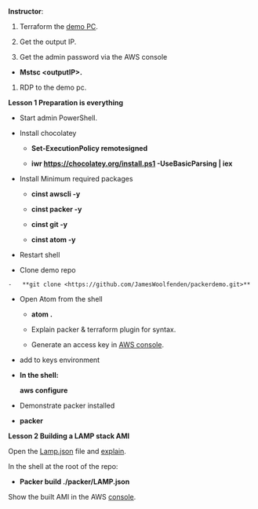 **Instructor**:

1.  Terraform the [demo PC](demo-pc).

2.  Get the output IP.

3.  Get the admin password via the AWS console

-   **Mstsc &lt;outputIP&gt;.**

1.  RDP to the demo pc.

**Lesson 1 Preparation is everything**

-   Start admin PowerShell.

-   Install chocolatey

    -   **Set-ExecutionPolicy remotesigned**

    -   **iwr https://chocolatey.org/install.ps1 -UseBasicParsing | iex**

-   Install Minimum required packages

    -   **cinst awscli -y**

    -   **cinst packer -y**

    -   **cinst git -y**

    -   **cinst atom -y**

-   Restart shell

-   Clone demo repo

<!-- -->

    -   **git clone <https://github.com/JamesWoolfenden/packerdemo.git>**

<!-- -->

-   Open Atom from the shell

    -   **atom .**

    -   Explain packer & terraform plugin for syntax.

    -   Generate an access key in [AWS console](http://console.aws.amazon.com).

<!-- -->

-   add to keys environment

<!-- -->

-   **In the shell:**

    **aws configure**

<!-- -->

-   Demonstrate packer installed

<!-- -->

-   **packer**

**Lesson 2 Building a LAMP stack AMI**

Open the [Lamp.json](packer/LAMP.json) file and [explain](Packer.md).

In the shell at the root of the repo:

-   **Packer build ./packer/LAMP.json**

Show the built AMI in the AWS [console](https://console.aws.amazon.com/console/home).
